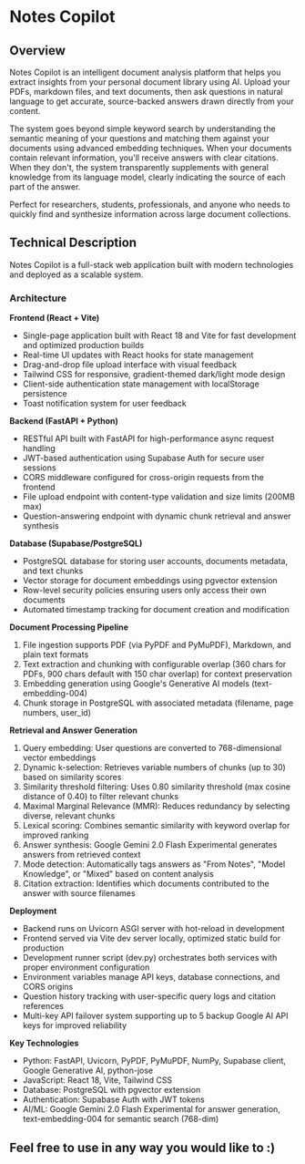 # Notes Copilot

## Overview

Notes Copilot is an intelligent document analysis platform that helps you extract insights from your personal document library using AI. Upload your PDFs, markdown files, and text documents, then ask questions in natural language to get accurate, source-backed answers drawn directly from your content.

The system goes beyond simple keyword search by understanding the semantic meaning of your questions and matching them against your documents using advanced embedding techniques. When your documents contain relevant information, you'll receive answers with clear citations. When they don't, the system transparently supplements with general knowledge from its language model, clearly indicating the source of each part of the answer.

Perfect for researchers, students, professionals, and anyone who needs to quickly find and synthesize information across large document collections.

## Technical Description

Notes Copilot is a full-stack web application built with modern technologies and deployed as a scalable system.

### Architecture

**Frontend (React + Vite)**
- Single-page application built with React 18 and Vite for fast development and optimized production builds
- Real-time UI updates with React hooks for state management
- Drag-and-drop file upload interface with visual feedback
- Tailwind CSS for responsive, gradient-themed dark/light mode design
- Client-side authentication state management with localStorage persistence
- Toast notification system for user feedback

**Backend (FastAPI + Python)**
- RESTful API built with FastAPI for high-performance async request handling
- JWT-based authentication using Supabase Auth for secure user sessions
- CORS middleware configured for cross-origin requests from the frontend
- File upload endpoint with content-type validation and size limits (200MB max)
- Question-answering endpoint with dynamic chunk retrieval and answer synthesis

**Database (Supabase/PostgreSQL)**
- PostgreSQL database for storing user accounts, documents metadata, and text chunks
- Vector storage for document embeddings using pgvector extension
- Row-level security policies ensuring users only access their own documents
- Automated timestamp tracking for document creation and modification

**Document Processing Pipeline**
1. File ingestion supports PDF (via PyPDF and PyMuPDF), Markdown, and plain text formats
2. Text extraction and chunking with configurable overlap (360 chars for PDFs, 900 chars default with 150 char overlap) for context preservation
3. Embedding generation using Google's Generative AI models (text-embedding-004)
4. Chunk storage in PostgreSQL with associated metadata (filename, page numbers, user_id)

**Retrieval and Answer Generation**
1. Query embedding: User questions are converted to 768-dimensional vector embeddings
2. Dynamic k-selection: Retrieves variable numbers of chunks (up to 30) based on similarity scores
3. Similarity threshold filtering: Uses 0.80 similarity threshold (max cosine distance of 0.40) to filter relevant chunks
4. Maximal Marginal Relevance (MMR): Reduces redundancy by selecting diverse, relevant chunks
5. Lexical scoring: Combines semantic similarity with keyword overlap for improved ranking
6. Answer synthesis: Google Gemini 2.0 Flash Experimental generates answers from retrieved context
7. Mode detection: Automatically tags answers as "From Notes", "Model Knowledge", or "Mixed" based on content analysis
8. Citation extraction: Identifies which documents contributed to the answer with source filenames

**Deployment**
- Backend runs on Uvicorn ASGI server with hot-reload in development
- Frontend served via Vite dev server locally, optimized static build for production
- Development runner script (dev.py) orchestrates both services with proper environment configuration
- Environment variables manage API keys, database connections, and CORS origins
- Question history tracking with user-specific query logs and citation references
- Multi-key API failover system supporting up to 5 backup Google AI API keys for improved reliability

**Key Technologies**
- Python: FastAPI, Uvicorn, PyPDF, PyMuPDF, NumPy, Supabase client, Google Generative AI, python-jose
- JavaScript: React 18, Vite, Tailwind CSS
- Database: PostgreSQL with pgvector extension
- Authentication: Supabase Auth with JWT tokens
- AI/ML: Google Gemini 2.0 Flash Experimental for answer generation, text-embedding-004 for semantic search (768-dim)

## Feel free to use in any way you would like to :)
